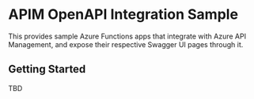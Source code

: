 # APIM OpenAPI Integration Sample #

This provides sample Azure Functions apps that integrate with Azure API Management, and expose their respective Swagger UI pages through it.


## Getting Started ##

TBD

